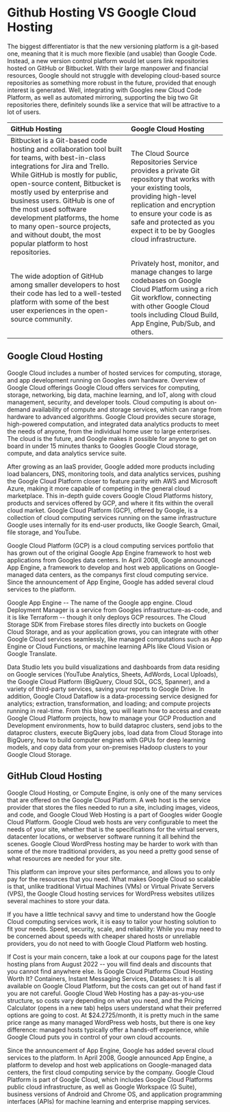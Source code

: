 # Github Hosting VS Google Cloud Hosting

The biggest differentiator is that the new versioning platform is a git-based one, meaning that it
is much more flexible (and usable) than Google Code. Instead, a new version control platform would
let users link repositories hosted on GitHub or Bitbucket. With their large manpower and financial
resources, Google should not struggle with developing cloud-based source repositories as something
more robust in the future, provided that enough interest is generated. Well, integrating with
Googles new Cloud Code Platform, as well as automated mirroring, supporting the big two Git
repositories there, definitely sounds like a service that will be attractive to a lot of users.

| GitHub Hosting                                                                                                                                                                                                                                                                                                                                                                                                                 | Google Cloud Hosting                                                                                                                                                                                                                                              |
| :----------------------------------------------------------------------------------------------------------------------------------------------------------------------------------------------------------------------------------------------------------------------------------------------------------------------------------------------------------------------------------------------------------------------------- | :---------------------------------------------------------------------------------------------------------------------------------------------------------------------------------------------------------------------------------------------------------------- |
| Bitbucket is a Git-based code hosting and collaboration tool built for teams, with best-in-class integrations for Jira and Trello. While GitHub is mostly for public, open-source content, Bitbucket is mostly used by enterprise and business users. GitHub is one of the most used software development platforms, the home to many open-source projects, and without doubt, the most popular platform to host repositories. | The Cloud Source Repositories Service provides a private Git repository that works with your existing tools, providing high-level replication and encryption to ensure your code is as safe and protected as you expect it to be by Googles cloud infrastructure. |
| The wide adoption of GitHub among smaller developers to host their code has led to a well-tested platform with some of the best user experiences in the open-source community.                                                                                                                                                                                                                                                 | Privately host, monitor, and manage changes to large codebases on Google Cloud Platform using a rich Git workflow, connecting with other Google Cloud tools including Cloud Build, App Engine, Pub/Sub, and others.                                               |

## Google Cloud Hosting

Google Cloud includes a number of hosted services for computing, storage, and app development
running on Googles own hardware. Overview of Google Cloud offerings Google Cloud offers services for
computing, storage, networking, big data, machine learning, and IoT, along with cloud management,
security, and developer tools. Cloud computing is about on-demand availability of compute and
storage services, which can range from hardware to advanced algorithms. Google Cloud provides secure
storage, high-powered computation, and integrated data analytics products to meet the needs of
anyone, from the individual home user to large enterprises. The cloud is the future, and Google
makes it possible for anyone to get on board in under 15 minutes thanks to Googles Google Cloud
storage, compute, and data analytics service suite.

After growing as an IaaS provider, Google added more products including load balancers, DNS,
monitoring tools, and data analytics services, pushing the Google Cloud Platform closer to feature
parity with AWS and Microsoft Azure, making it more capable of competing in the general cloud
marketplace. This in-depth guide covers Google Cloud Platforms history, products and services
offered by GCP, and where it fits within the overall cloud market. Google Cloud Platform (GCP),
offered by Google, is a collection of cloud computing services running on the same infrastructure
Google uses internally for its end-user products, like Google Search, Gmail, file storage, and
YouTube.

Google Cloud Platform (GCP) is a cloud computing services portfolio that has grown out of the
original Google App Engine framework to host web applications from Googles data centers. In April
2008, Google announced App Engine, a framework to develop and host web applications on
Google-managed data centers, as the companys first cloud computing service. Since the announcement
of App Engine, Google has added several cloud services to the platform.

Google App Engine -- The name of the Google app engine. Cloud Deployment Manager is a service from
Googles infrastructure-as-code, and it is like Terraform -- though it only deploys GCP resources.
The Cloud Storage SDK from Firebase stores files directly into buckets on Google Cloud Storage, and
as your application grows, you can integrate with other Google Cloud services seamlessly, like
managed computations such as App Engine or Cloud Functions, or machine learning APIs like Cloud
Vision or Google Translate.

Data Studio lets you build visualizations and dashboards from data residing on Google services
(YouTube Analytics, Sheets, AdWords, Local Uploads), the Google Cloud Platform (BigQuery, Cloud SQL,
GCS, Spanner), and a variety of third-party services, saving your reports to Google Drive. In
addition, Google Cloud Dataflow is a data-processing service designed for analytics; extraction,
transformation, and loading; and compute projects running in real-time. From this blog, you will
learn how to access and create Google Cloud Platform projects, how to manage your GCP Production and
Development environments, how to build dataproc clusters, send jobs to the dataproc clusters,
execute BigQuery jobs, load data from Cloud Storage into BigQuery, how to build computer engines
with GPUs for deep learning models, and copy data from your on-premises Hadoop clusters to your
Google Cloud Storage.

## GitHub Cloud Hosting

Google Cloud Hosting, or Compute Engine, is only one of the many services that are offered on the
Google Cloud Platform. A web host is the service provider that stores the files needed to run a
site, including images, videos, and code, and Google Cloud Web Hosting is a part of Googles wider
Google Cloud Platform. Google Cloud web hosts are very configurable to meet the needs of your site,
whether that is the specifications for the virtual servers, datacenter locations, or webserver
software running it all behind the scenes. Google Cloud WordPress hosting may be harder to work with
than some of the more traditional providers, as you need a pretty good sense of what resources are
needed for your site.

This platform can improve your sites performance, and allows you to only pay for the resources that
you need. What makes Google Cloud so scalable is that, unlike traditional Virtual Machines (VMs) or
Virtual Private Servers (VPS), the Google Cloud hosting services for WordPress websites utilizes
several machines to store your data.

If you have a little technical savvy and time to understand how the Google Cloud computing services
work, it is easy to tailor your hosting solution to fit your needs. Speed, security, scale, and
reliability: While you may need to be concerned about speeds with cheaper shared hosts or unreliable
providers, you do not need to with Google Cloud Platform web hosting.

If Cost is your main concern, take a look at our coupons page for the latest hosting plans from
August 2022 -- you will find deals and discounts that you cannot find anywhere else. Is Google Cloud
Platforms Cloud Hosting Worth It? Containers, Instant Messaging Services, Databases: It is all
available on Google Cloud Platform, but the costs can get out of hand fast if you are not careful.
Google Cloud Web Hosting has a pay-as-you-use structure, so costs vary depending on what you need,
and the Pricing Calculator (opens in a new tab) helps users understand what their preferred options
are going to cost. At \$24.2725/month, it is pretty much in the same price range as many managed
WordPress web hosts, but there is one key difference: managed hosts typically offer a hands-off
experience, while Google Cloud puts you in control of your own cloud accounts.

Since the announcement of App Engine, Google has added several cloud services to the platform. In
April 2008, Google announced App Engine, a platform to develop and host web applications on
Google-managed data centers, the first cloud computing service by the company. Google Cloud Platform
is part of Google Cloud, which includes Google Cloud Platforms public cloud infrastructure, as well
as Google Workspace (G Suite), business versions of Android and Chrome OS, and application
programming interfaces (APIs) for machine learning and enterprise mapping services.
